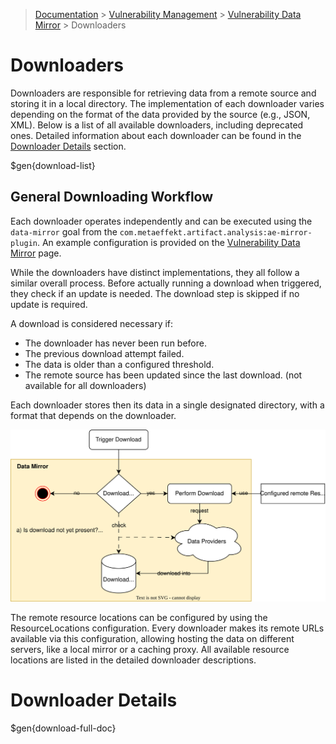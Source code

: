 > [Documentation](../../README.md) >
> [Vulnerability Management](../vulnerability-management.md) >
> [Vulnerability Data Mirror](vulnerability-data-mirror.md) >
> Downloaders

# Downloaders

Downloaders are responsible for retrieving data from a remote source and storing it in a local directory.
The implementation of each downloader varies depending on the format of the data provided by the source
(e.g., JSON, XML).
Below is a list of all available downloaders, including deprecated ones.
Detailed information about each downloader can be found in the [Downloader Details](#downloader-details) section.

$gen{download-list}

## General Downloading Workflow

Each downloader operates independently and can be executed using the `data-mirror` goal from the
`com.metaeffekt.artifact.analysis:ae-mirror-plugin`.
An example configuration is provided on the [Vulnerability Data Mirror](vulnerability-data-mirror.md) page.

While the downloaders have distinct implementations, they all follow a similar overall process.
Before actually running a download when triggered, they check if an update is needed.
The download step is skipped if no update is required.

A download is considered necessary if:

- The downloader has never been run before.
- The previous download attempt failed.
- The data is older than a configured threshold.
- The remote source has been updated since the last download. (not available for all downloaders)

Each downloader stores then its data in a single designated directory, with a format that depends on the downloader.

![Download Process](download-process.svg)

The remote resource locations can be configured by using the ResourceLocations configuration.
Every downloader makes its remote URLs available via this configuration, allowing hosting the data on different servers,
like a local mirror or a caching proxy.
All available resource locations are listed in the detailed downloader descriptions.

# Downloader Details

$gen{download-full-doc}
